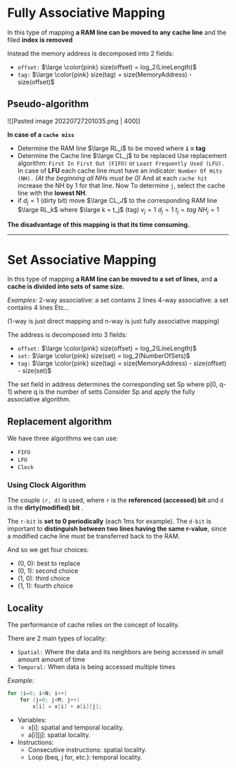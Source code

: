 # Fully Associative Mapping
In this type of mapping **a RAM line can be moved to any cache line** and the filed **index is removed**

Instead the memory address is decomposed into 2 fields:
- `offset:` $\large \color{pink} size(offset) = log_2(LineLength)$
- `tag:` $\large \color{pink} size(tag) = size(MemoryAddress) - size(offset)$
## Pseudo-algorithm
![[Pasted image 20220727201035.png | 400]]

**In case of a `cache miss`** 
-  Determine the RAM line $\large RL_i$ to be moved where **`i` = tag**
-  Determine the Cache line $\large CL_j$ to be replaced
	Use replacement algorithm: `First In First Out (FIFO)` or `Least Frequently Used (LFU).`
	In case of **LFU** each cache line must have an indicator: `Number Of Hits (NH).` _(At the beginning all NHs must be 0)_
	And at each `cache hit` increase the NH by 1 for that line.
	Now To determine `j`, select the cache line with the **lowest NH**.
- if $d_j = 1$ (dirty bit)  move $\large CL_J$ to the corresponding RAM line $\large RL_k$ where $\large k = t_j$ (tag)
	$v_j = 1$
	$d_j = 1$
	$t_j = tag$
	$NH_j = 1$

**The disadvantage of this mapping is that its time consuming.**

---

# Set Associative Mapping
In this type of mapping **a RAM line can be moved to a set of lines,**  and **a cache is divided into sets of same size.**

*Examples:*
2-way associative: a set contains 2 lines
4-way associative: a set contains 4 lines
Etc…

(1-way is just direct mapping and n-way is just fully associative mapping)

The address is decomposed into 3 fields:
- `offset:` $\large \color{pink} size(offset) = log_2(LineLength)$
- `set:` $\large \color{pink} size(set) = log_2(NumberOfSets)$
- `tag:` $\large \color{pink} size(tag) = size(MemoryAddress) - size(offset) - size(set)$

The set field in address determines the corresponding set Sp where p[0, q-1] where q is the number of setts
Consider Sp and apply the fully associative algorithm.

## Replacement algorithm
We have three algorithms we can use:
- `FIFO`
- `LFU`
- `Clock`

### Using Clock Algorithm
The couple `(r, d)` is used, where `r` is the **referenced (accessed) bit** and `d` is the **dirty(modified) bit** .

The `r-bit` is **set to 0 periodically** (each 1ms for example).
The `d-bit` is important to **distinguish between two lines having the same r-value**, since a modified cache line must be transferred back to the RAM.

And so we get four choices:
- (0, 0): best to replace
- (0, 1): second choice
- (1, 0): third choice
- (1, 1): fourth choice 

## Locality
The performance of cache relies on the concept of locality.

There are 2 main types of locality:
- `Spatial:` Where the data and its neighbors are being accessed in small amount amount of time
- `Temporal:` When data is being accessed multiple times

*Example:*
```c
for (i=0; i<N; i++)
	for (j=0; j<M; j++)
		x[i] = x[i] + a[i][j];
```
- Variables:
	-  x[i]: spatial and temporal locality.
	- a[i][j]: spatial locality.
- Instructions:
	- Consecutive instructions: spatial locality.
	- Loop (beq, j for, etc.): temporal locality.